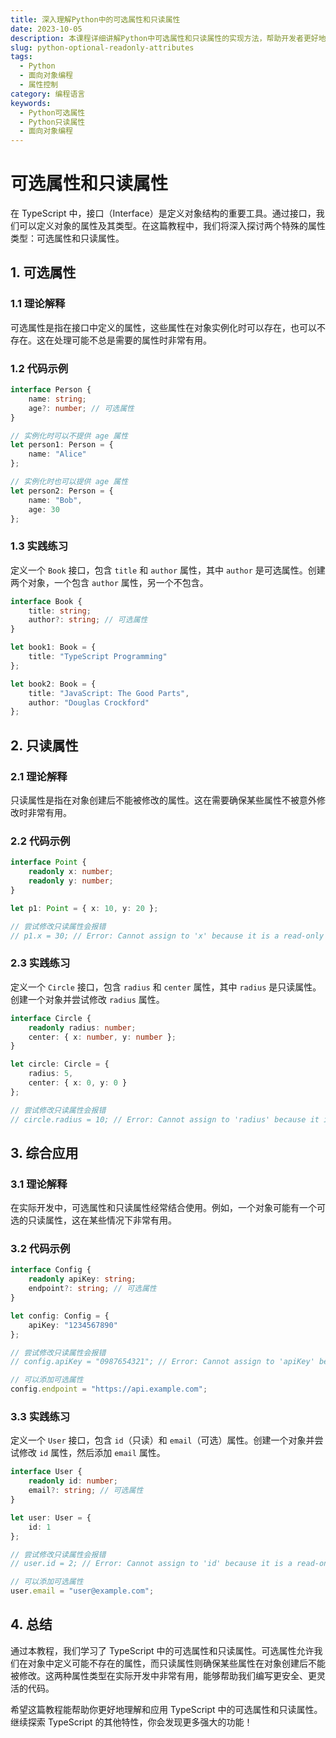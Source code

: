 ```yaml
---
title: 深入理解Python中的可选属性和只读属性
date: 2023-10-05
description: 本课程详细讲解Python中可选属性和只读属性的实现方法，帮助开发者更好地控制对象的属性和行为。
slug: python-optional-readonly-attributes
tags:
  - Python
  - 面向对象编程
  - 属性控制
category: 编程语言
keywords:
  - Python可选属性
  - Python只读属性
  - 面向对象编程
---
```


# 可选属性和只读属性

在 TypeScript 中，接口（Interface）是定义对象结构的重要工具。通过接口，我们可以定义对象的属性及其类型。在这篇教程中，我们将深入探讨两个特殊的属性类型：可选属性和只读属性。

## 1. 可选属性

### 1.1 理论解释

可选属性是指在接口中定义的属性，这些属性在对象实例化时可以存在，也可以不存在。这在处理可能不总是需要的属性时非常有用。

### 1.2 代码示例

```typescript
interface Person {
    name: string;
    age?: number; // 可选属性
}

// 实例化时可以不提供 age 属性
let person1: Person = {
    name: "Alice"
};

// 实例化时也可以提供 age 属性
let person2: Person = {
    name: "Bob",
    age: 30
};
```

### 1.3 实践练习

定义一个 `Book` 接口，包含 `title` 和 `author` 属性，其中 `author` 是可选属性。创建两个对象，一个包含 `author` 属性，另一个不包含。

```typescript
interface Book {
    title: string;
    author?: string; // 可选属性
}

let book1: Book = {
    title: "TypeScript Programming"
};

let book2: Book = {
    title: "JavaScript: The Good Parts",
    author: "Douglas Crockford"
};
```

## 2. 只读属性

### 2.1 理论解释

只读属性是指在对象创建后不能被修改的属性。这在需要确保某些属性不被意外修改时非常有用。

### 2.2 代码示例

```typescript
interface Point {
    readonly x: number;
    readonly y: number;
}

let p1: Point = { x: 10, y: 20 };

// 尝试修改只读属性会报错
// p1.x = 30; // Error: Cannot assign to 'x' because it is a read-only property.
```

### 2.3 实践练习

定义一个 `Circle` 接口，包含 `radius` 和 `center` 属性，其中 `radius` 是只读属性。创建一个对象并尝试修改 `radius` 属性。

```typescript
interface Circle {
    readonly radius: number;
    center: { x: number, y: number };
}

let circle: Circle = {
    radius: 5,
    center: { x: 0, y: 0 }
};

// 尝试修改只读属性会报错
// circle.radius = 10; // Error: Cannot assign to 'radius' because it is a read-only property.
```

## 3. 综合应用

### 3.1 理论解释

在实际开发中，可选属性和只读属性经常结合使用。例如，一个对象可能有一个可选的只读属性，这在某些情况下非常有用。

### 3.2 代码示例

```typescript
interface Config {
    readonly apiKey: string;
    endpoint?: string; // 可选属性
}

let config: Config = {
    apiKey: "1234567890"
};

// 尝试修改只读属性会报错
// config.apiKey = "0987654321"; // Error: Cannot assign to 'apiKey' because it is a read-only property.

// 可以添加可选属性
config.endpoint = "https://api.example.com";
```

### 3.3 实践练习

定义一个 `User` 接口，包含 `id`（只读）和 `email`（可选）属性。创建一个对象并尝试修改 `id` 属性，然后添加 `email` 属性。

```typescript
interface User {
    readonly id: number;
    email?: string; // 可选属性
}

let user: User = {
    id: 1
};

// 尝试修改只读属性会报错
// user.id = 2; // Error: Cannot assign to 'id' because it is a read-only property.

// 可以添加可选属性
user.email = "user@example.com";
```

## 4. 总结

通过本教程，我们学习了 TypeScript 中的可选属性和只读属性。可选属性允许我们在对象中定义可能不存在的属性，而只读属性则确保某些属性在对象创建后不能被修改。这两种属性类型在实际开发中非常有用，能够帮助我们编写更安全、更灵活的代码。

希望这篇教程能帮助你更好地理解和应用 TypeScript 中的可选属性和只读属性。继续探索 TypeScript 的其他特性，你会发现更多强大的功能！